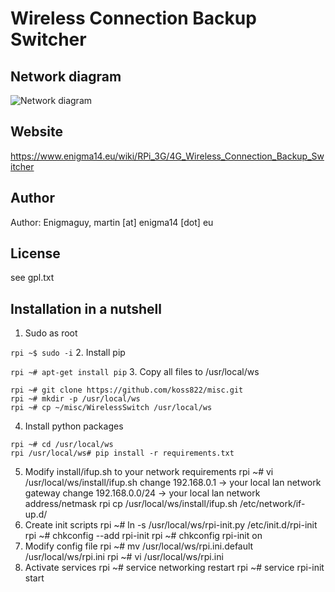 # Wireless Connection Backup Switcher

## Network diagram
![Network diagram](https://www.enigma14.eu/wiki/images/thumb/8/8c/Rpi-backup1.png/799px-Rpi-backup1.png)

## Website
https://www.enigma14.eu/wiki/RPi_3G/4G_Wireless_Connection_Backup_Switcher

## Author
Author: Enigmaguy, martin [at] enigma14 [dot] eu

## License

see gpl.txt

## Installation in a nutshell

1. Sudo as root

```rpi ~$ sudo -i```
2. Install pip

```rpi ~# apt-get install pip```
3. Copy all files to /usr/local/ws
```
rpi ~# git clone https://github.com/koss822/misc.git
rpi ~# mkdir -p /usr/local/ws
rpi ~# cp ~/misc/WirelessSwitch /usr/local/ws
```
4. Install python packages
```
rpi ~# cd /usr/local/ws
rpi /usr/local/ws# pip install -r requirements.txt
```
5. Modify install/ifup.sh to your network requirements
    rpi ~# vi /usr/local/ws/install/ifup.sh
    change 192.168.0.1 -> your local lan network gateway
    change 192.168.0.0/24 -> your local lan network address/netmask
    rpi cp /usr/local/ws/install/ifup.sh /etc/network/if-up.d/
7. Create init scripts
    rpi ~# ln -s /usr/local/ws/rpi-init.py /etc/init.d/rpi-init
    rpi ~# chkconfig --add rpi-init
    rpi ~# chkconfig rpi-init on
8. Modify config file
    rpi ~# mv /usr/local/ws/rpi.ini.default /usr/local/ws/rpi.ini
    rpi ~# vi /usr/local/ws/rpi.ini
9. Activate services
    rpi ~# service networking restart
    rpi ~# service rpi-init start
